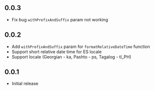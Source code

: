 ## 0.0.3

- Fix bug `withPrefixAndSuffix` param not working

## 0.0.2

- Add `withPrefixAndSuffix` param for `formatRelativeDateTime` function
- Support short relative date time for ES locale
- Support locale (Georgian - ka, Pashto - ps, Tagalog - tl_PH)

## 0.0.1

- Initial release

